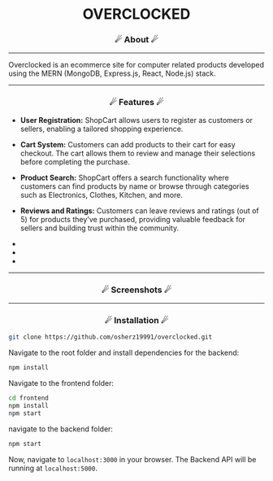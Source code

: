 <h1 align="center">
    OVERCLOCKED
</h1>

### <p align="center">☄ About ☄</p>

---

Overclocked is an ecommerce site for computer related products developed using the MERN (MongoDB, Express.js, React, Node.js) stack. 


---
### <p align="center">☄ Features ☄</p>

- **User Registration:** ShopCart allows users to register as customers or sellers, enabling a tailored shopping experience.

- **Cart System:** Customers can add products to their cart for easy checkout. The cart allows them to review and manage their selections before completing the purchase.

- **Product Search:** ShopCart offers a search functionality where customers can find products by name or browse through categories such as Electronics, Clothes, Kitchen, and more.

- **Reviews and Ratings:** Customers can leave reviews and ratings (out of 5) for products they've purchased, providing valuable feedback for sellers and building trust within the community.

-
-
-


---
### <p align="center">☄ Screenshots ☄</p>


---
### <p align="center">☄ Installation ☄</p>


```sh
git clone https://github.com/osherz19991/overclocked.git
```

Navigate to the root folder and install dependencies for the backend:
```sh
npm install
```
Navigate to the frontend folder:
```sh
cd frontend
npm install
npm start
```
navigate to the backend folder:
```sh
npm start
```

Now, navigate to `localhost:3000` in your browser. 
The Backend API will be running at `localhost:5000`.



